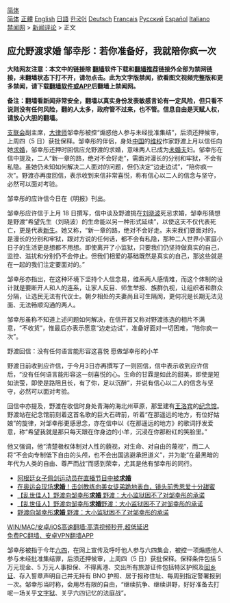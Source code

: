  <!-- 面包屑导航 --> <div class="breadcrumb"><!-- GTranslate: https://gtranslate.io/ -->  <div class="switcher notranslate">  <div class="selected">  <a href="#" onclick="return false;"> 简体</a>  </div>  <div class="option">  <a href="https://www.bannedbook.org" onclick="doGTranslate('zh-CN|zh-CN');jQuery('div.switcher div.selected a').html(jQuery(this).html());return false;" title="简体中文" class="nturl selected"> 简体</a>  <a href="https://www.bannedbook.org/zh-tw/" onclick="doGTranslate('zh-CN|zh-TW');jQuery('div.switcher div.selected a').html(jQuery(this).html());return false;" title="繁體中文" class="nturl"> 正體</a>  <a href="https://www.bannedbook.org/en/" onclick="doGTranslate('zh-CN|en');jQuery('div.switcher div.selected a').html(jQuery(this).html());return false;" title="English" class="nturl"> English</a>  <a href="https://www.bannedbook.org/ja/" onclick="doGTranslate('zh-CN|ja');jQuery('div.switcher div.selected a').html(jQuery(this).html());return false;" title="日本語" class="nturl"> 日語</a>  <a href="https://www.bannedbook.org/ko/" onclick="doGTranslate('zh-CN|ko');jQuery('div.switcher div.selected a').html(jQuery(this).html());return false;" title="한국어" class="nturl"> 한국어</a>  <a href="https://www.bannedbook.org/de/" onclick="doGTranslate('zh-CN|de');jQuery('div.switcher div.selected a').html(jQuery(this).html());return false;" title="Deutsch" class="nturl"> Deutsch</a>  <a href="https://www.bannedbook.org/fr/" onclick="doGTranslate('zh-CN|fr');jQuery('div.switcher div.selected a').html(jQuery(this).html());return false;" title="Français" class="nturl"> Français</a>  <a href="https://www.bannedbook.org/ru/" onclick="doGTranslate('zh-CN|ru');jQuery('div.switcher div.selected a').html(jQuery(this).html());return false;" title="Русский" class="nturl"> Русский</a>  <a href="https://www.bannedbook.org/es/" onclick="doGTranslate('zh-CN|es');jQuery('div.switcher div.selected a').html(jQuery(this).html());return false;" title="Español" class="nturl"> Español</a>  <a href="https://www.bannedbook.org/it/" onclick="doGTranslate('zh-CN|it');jQuery('div.switcher div.selected a').html(jQuery(this).html());return false;" title="Italiano" class="nturl"> Italiano</a>  </div>  </div>      <div class='breadcrumb-sub'><!-- Breadcrumb NavXT 6.3.0 --> <a href="https://www.bannedbook.org/" class="home">禁闻网</a> &gt; <a href="https://www.bannedbook.org/bnews/comments/" class="category">新闻评论</a> &gt; 正文</div></div><h2>应允野渡求婚 邹幸彤：若你准备好，我就陪你疯一次</h2> <p class="notice"><b>大陆网友注意：本文中的链接除 <a href="https://github.com/bannedbook/fanqiang" >翻墙</a>软件下载和<a href="https://github.com/killgcd/justmysocks/blob/master/README.md">翻墙推荐</a>链接外全部为禁网链接，未翻墙状态下打不开，请勿点击。此为文字版禁闻，欲看图文视频完整版和更多禁闻，请下载<a href="https://github.com/bannedbook/fanqiang">翻墙软件或APP</a>后翻墙上禁闻网。</p><p>备注：翻墙看新闻非常安全，翻墙以真实身份发表敏感言论有一定风险，但只看不说则没有任何风险，翻的人太多，政府管不过来，也不管。信息自由是天赋人权，请放心大胆的翻墙。</b></p>  <div class="entry">  <p><a href="https://www.bannedbook.org/bnews/tag/%e6%94%af%e8%81%94%e4%bc%9a/" class="st_tag internal_tag" rel="tag" title="标签 支联会 下的日志">支联会</a>副主席，<a href="https://www.bannedbook.org/bnews/tag/%E5%A4%A7%E5%BE%8B%E5%B8%88/" class="st_tag internal_tag" rel="tag" title="标签 大律师 下的日志">大律师</a>邹幸彤被控“煽惑他人参与未经批准集结”，后须还押候审，上周四（5 日）获批保释。邹幸彤的伴侣，身处<span class='wp_keywordlink_affiliate'><a href="https://www.bannedbook.org/" title="中国" target="_blank">中国</a></span>的<span class='wp_keywordlink_affiliate'><a href="https://www.bannedbook.org/bnews/weiquan/" title="维权" target="_blank">维权</a></span>作家野渡上月以信任向她<a href="https://www.bannedbook.org/bnews/tag/%e6%b1%82%e5%a9%9a/" class="st_tag internal_tag" rel="tag" title="标签 求婚 下的日志">求婚</a>，邹幸彤还押时回信应允野渡的求婚，意味两人已成为<a href="https://www.bannedbook.org/bnews/tag/%E6%9C%AA%E5%A9%9A%E5%A4%AB/" class="st_tag internal_tag" rel="tag" title="标签 未婚夫 下的日志">未婚夫</a>妇。邹幸彤在信中提及，二人“新一章的路，绝对不会好走”，需面对漫长的分别和牢狱，不会有私隐。虽她仍未知如何解决二人面对的问题，但仍决定“边走边试”，“陪你疯一次”。野渡亦再度回信，表示收到来信非常喜悦，称有信心以二人的信念与坚守，必然可以面对考验。</p> <p>邹幸彤的应许信今日在《明报》刊出。</p>  <p>邹幸彤应许信于上月 18 日撰写，信中谈及野渡挑在<a href="https://www.bannedbook.org/bnews/tag/%e5%88%98%e6%99%93%e6%b3%a2/" class="st_tag internal_tag" rel="tag" title="标签 刘晓波 下的日志">刘晓波</a>死忌求婚，邹幸彤猜想是野渡“希望先生（刘晓波）的生命能以另一种形式延续”，以使这天不仅代表死亡，更是代表<span class='wp_keywordlink'><a href="https://www.bannedbook.org/forum2/topic1642.html" title="正见网《新生》" target="_blank">新生</a></span>。她又称，“新一章的路，绝对不会好走。未来我们要面对的，是漫长的分别和牢狱，跟对方说的任何话，都不会有私隐，那种二人世界小家庭小日子的生活更是想都不用想。即使离开了小监狱，只要我们仍坚持做真实的自己，监控、滋扰和分别仍不会停止。但我们相爱的基础既然是真实的自己，那这些就是在一起的我们注定要面对的。”</p> <p>邹幸彤亦指出，在这种环境下坚持个人信念易，维系两人感情难，而这个体制的设计就是要断开人和人的连系，让家人反目、师生举报、族群仇视，让组织者和群众分隔，让选民无法有代议士。朝夕相处的夫妻尚且可生隔阂，更何况是长期无法见面、无法畅顺沟通的两人。</p>  <p>邹幸彤虽称不知道上述问题如何解决，在信开首又称对野渡拣选的相片不满意，“不收货”，惟最后亦表示愿意“边走边试”，准备好面对一切困难，“陪你疯一次”。</p> <p>野渡回信：没有任何语言能形容这喜悦 愿做邹幸彤的小羊</p>  <p>野渡日前收到应许信，于今月3日亦再撰写了一则回信，信中表示收到应许信后，“没有任何语言能形容这一刻喜悦的心。生命的甘霖是如此的甜美，即使是短如流萤，即使是路阻且长，有了你，足以沉醉”，并说有信心以二人的信念与坚守，必然可以面对考验。</p> <p>回信中亦提及，野渡在收信时身处青海的海北州草原，那里建有<a href="https://www.bannedbook.org/bnews/tag/%e7%8e%8b%e6%b4%9b%e5%ae%be/" class="st_tag internal_tag" rel="tag" title="标签 王洛宾 下的日志">王洛宾</a>的<a href="https://www.bannedbook.org/bnews/tag/%E7%BA%AA%E5%BF%B5%E9%A6%86/" class="st_tag internal_tag" rel="tag" title="标签 纪念馆 下的日志">纪念馆</a>。野渡站在纪念馆前刻着这首名歌的巨大石碑前，听着“在那遥远的地方，有位好姑娘”的旋律，对邹幸彤更感思念，亦在信中以《在那遥远的地方》的歌词抒发爱意，称“希望我就是那只每天跟在你身边的小羊，沉浸在你那粉红的笑脸里。”</p>  <p>他又强调，他“清楚极权体制对人性的藐视，对生命、对自由的蔑视”，而二人将“不会向专制低下自由的头颅，也不会出国逃避承担道义”，并为能“在最黑暗的年代为人类的自由、尊严而战”而感到荣幸，尤其是他有邹幸彤的同行。</p> <ul class='op-related-articles' title='相关阅读'> <li><a href='https://www.bannedbook.org/bnews/baitai/20210728/1595607.html' target='_blank'>阿根廷女子佩剑运动员在直播节目中被<b>求婚</b></a></li> <li><a href='https://www.bannedbook.org/bnews/yule/20210728/1595476.html' target='_blank'>在奥运会现场<b>求婚</b>！击剑教练向美女徒弟跪地表白，镜头前秀恩爱十分甜蜜</a></li> <li><a href='https://www.bannedbook.org/bnews/headline/20210726/1594644.html' target='_blank'>【乱世佳人】野渡向邹幸彤<b>求婚</b> 野渡：大小监狱困不了对邹幸彤的承诺</a></li> <li><a href='https://www.bannedbook.org/bnews/baitai/20210726/1594590.html' target='_blank'>【乱世佳人】野渡向邹幸彤<b>求婚</b>野渡：大小监狱困不了对邹幸彤的承诺</a></li> <li><a href='https://www.bannedbook.org/bnews/headline/20210726/1594520.html' target='_blank'>野渡向邹幸彤<b>求婚</b> 野渡：大小监狱困不了对邹幸彤的承诺</a></li> </ul> <p class="texttj"> <a href="https://github.com/bannedbook/fanqiang/wiki/V2ray%E6%9C%BA%E5%9C%BA" target="_blank">WIN/MAC/安卓/iOS高速翻墙:高清视频秒开,超低延迟</a><br/> <a href="https://github.com/bannedbook/fanqiang/wiki/%E7%A6%81%E9%97%BB%E7%BD%91%E5%AE%89%E5%8D%93%E7%BF%BB%E5%A2%99%E6%96%B0%E9%97%BBAPP" target="_blank">免费PC翻墙、安卓VPN翻墙APP</a></p><p>邹幸彤被指于今年<span class='wp_keywordlink'><a href="https://www.bannedbook.org/forum2/topic2509.html" title="《中国六四真相》" target="_blank">六四</a></span>，在网上宣传及呼吁他人参与六四集会，被控一项煽惑他人参与未经批准集结罪，后须还押候审，上周四（5 日）获批保释。保释条件包括 5 万元现金、5 万元人事担保、不得离港、交出所有旅游证件包括特区护照及<a href="https://www.bannedbook.org/bnews/tag/%e5%9b%9e%e4%b9%a1%e8%af%81/" class="st_tag internal_tag" rel="tag" title="标签 回乡证 下的日志">回乡证</a>、存入誓章声明自己并无持有 BNO 护照、居于报称住址、每周到指定警署报到一次。邹幸彤当时称，会用尽有限的自由，“继续抗争、继续讲野，好好准备去打呢一场关乎<a href="https://www.bannedbook.org/bnews/tag/%E6%96%87%E5%AD%97%E7%8B%B1/" class="st_tag internal_tag" rel="tag" title="标签 文字狱 下的日志">文字狱</a>、关乎六四记忆的法庭战”。</p><a name='sharetosocial'></a>  <div style="margin-bottom:5px;padding-bottom:5px;clear:both"> <div id="archive-pix-1" class="banner-ads"> <!-- AuctionX Display platform tag START --> <div id="26318x728x90x621x_ADSLOT2" clicktrack="%%CLICK_URL_ESC%%"></div> <!-- AuctionX Display platform tag END --> </div> <div id="archive-pix-2" class="banner-ads"> <!-- AuctionX Display platform tag START --> <div id="26315x300x250x621x_ADSLOT2" clicktrack="%%CLICK_URL_ESC%%"></div> <!-- AuctionX Display platform tag END --> </div> </div>  <div id="archive-pix-1" class="banner-ads"> <!-- AuctionX Display platform tag START --> <div id="26318x728x90x621x_ADSLOT3" clicktrack="%%CLICK_URL_ESC%%"></div> <!-- AuctionX Display platform tag END --> </div> </div><!--END ENTRY--> 